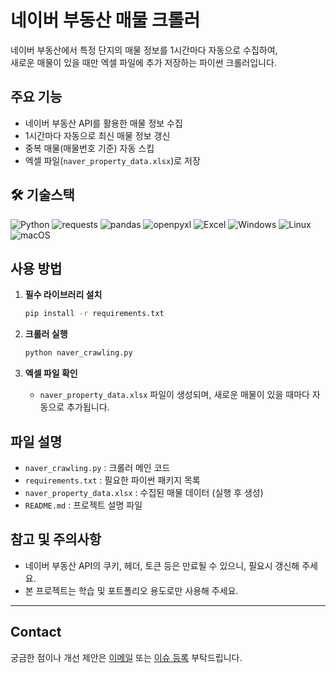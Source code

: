 # 네이버 부동산 매물 크롤러

네이버 부동산에서 특정 단지의 매물 정보를 1시간마다 자동으로 수집하여,  
새로운 매물이 있을 때만 엑셀 파일에 추가 저장하는 파이썬 크롤러입니다.

## 주요 기능

- 네이버 부동산 API를 활용한 매물 정보 수집
- 1시간마다 자동으로 최신 매물 정보 갱신
- 중복 매물(매물번호 기준) 자동 스킵
- 엑셀 파일(`naver_property_data.xlsx`)로 저장

## 🛠️ 기술스택

<p>
  <img src="https://img.shields.io/badge/Python-3776AB?style=flat&logo=python&logoColor=white" alt="Python"/>
  <img src="https://img.shields.io/badge/requests-2A6DB0?style=flat&logo=python&logoColor=white" alt="requests"/>
  <img src="https://img.shields.io/badge/pandas-150458?style=flat&logo=pandas&logoColor=white" alt="pandas"/>
  <img src="https://img.shields.io/badge/openpyxl-1D6F42?style=flat&logo=python&logoColor=white" alt="openpyxl"/>
  <img src="https://img.shields.io/badge/Excel-217346?style=flat&logo=microsoft-excel&logoColor=white" alt="Excel"/>
  <img src="https://img.shields.io/badge/Windows-0078D6?style=flat&logo=windows&logoColor=white" alt="Windows"/>
  <img src="https://img.shields.io/badge/Linux-FCC624?style=flat&logo=linux&logoColor=black" alt="Linux"/>
  <img src="https://img.shields.io/badge/macOS-000000?style=flat&logo=apple&logoColor=white" alt="macOS"/>
</p>

## 사용 방법

1. **필수 라이브러리 설치**
    ```bash
    pip install -r requirements.txt
    ```

2. **크롤러 실행**
    ```bash
    python naver_crawling.py
    ```

3. **엑셀 파일 확인**
    - `naver_property_data.xlsx` 파일이 생성되며, 새로운 매물이 있을 때마다 자동으로 추가됩니다.

## 파일 설명

- `naver_crawling.py` : 크롤러 메인 코드
- `requirements.txt` : 필요한 파이썬 패키지 목록
- `naver_property_data.xlsx` : 수집된 매물 데이터 (실행 후 생성)
- `README.md` : 프로젝트 설명 파일

## 참고 및 주의사항

- 네이버 부동산 API의 쿠키, 헤더, 토큰 등은 만료될 수 있으니, 필요시 갱신해 주세요.
- 본 프로젝트는 학습 및 포트폴리오 용도로만 사용해 주세요.

---

## Contact

궁금한 점이나 개선 제안은 [이메일](mailto:smith720@naver.com) 또는 [이슈 등록](https://github.com/smith6423/naver-realestate-crawling/issues) 부탁드립니다. 
